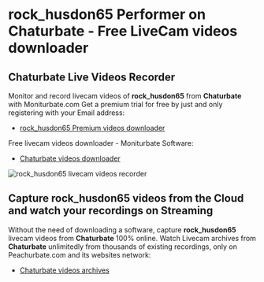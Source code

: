 # rock_husdon65 Performer on Chaturbate - Free LiveCam videos downloader

## Chaturbate Live Videos Recorder

Monitor and record livecam videos of **rock_husdon65** from **Chaturbate** with Moniturbate.com
Get a premium trial for free by just and only registering with your Email address:
* [rock_husdon65 Premium videos downloader](https://moniturbate.com/request-demo-licence-key.html)

Free livecam videos downloader - Moniturbate Software:
* [Chaturbate videos downloader](https://moniturbate.com/moniturbate-download-software.html)

![rock_husdon65 livecam videos recorder](https://peachurnet.com/templates/moniturbate-software.png)


## Capture rock_husdon65 videos from the Cloud and watch your recordings on Streaming

Without the need of downloading a software, capture **rock_husdon65** livecam videos from **Chaturbate** 100% online.
Watch Livecam archives from **Chaturbate** unlimitedly from thousands of existing recordings, only on Peachurbate.com and its websites network:
* [Chaturbate videos archives](https://peachurnet.com/)